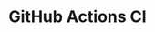 # GitHub Actions CI

































































































































































































































































































































































































































































































































































































































































































































































































































































































































































































































































